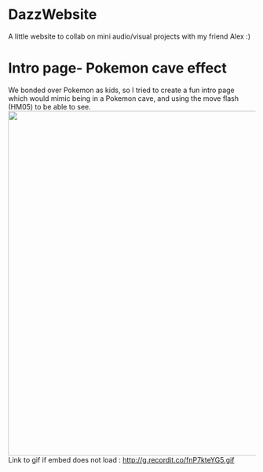 # DazzWebsite
A little website to collab on mini audio/visual projects with my friend Alex :) 

# Intro page- Pokemon cave effect
We bonded over Pokemon as kids, so I tried to create a fun intro page which would mimic being in a Pokemon cave, and using the move flash (HM05) to be able to see.
<img src="http://g.recordit.co/fnP7kteYG5.gif" width="700">
Link to gif if embed does not load : http://g.recordit.co/fnP7kteYG5.gif
